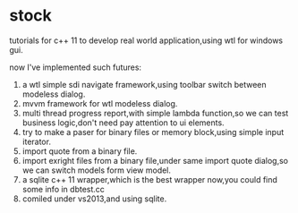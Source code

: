 stock
=====

tutorials for c++ 11 to develop real world application,using wtl for windows gui.

now I've implemented such futures:  
  1. a wtl simple sdi navigate framework,using toolbar switch between modeless dialog.  
  2. mvvm framework for wtl modeless dialog.  
  3. multi thread progress report,with simple lambda function,so we can test business logic,don't need pay attention to ui elements.  
  4. try to make a paser for binary files or memory block,using simple input iterator.  
  5. import quote from a binary file.  
  6. import exright files from a binary file,under same  import quote dialog,so we can switch models form view model.  
  7. a sqlite c++ 11 wrapper,which is the best wrapper now,you could find some info in dbtest.cc  
  8. comiled under vs2013,and using sqlite.  
